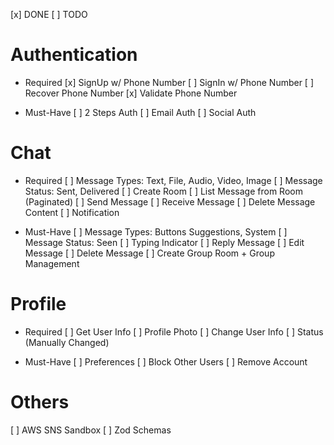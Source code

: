 [x] DONE
[ ] TODO

# Authentication

- Required
  [x] SignUp w/ Phone Number
  [ ] SignIn w/ Phone Number
  [ ] Recover Phone Number
  [x] Validate Phone Number

- Must-Have
  [ ] 2 Steps Auth
  [ ] Email Auth
  [ ] Social Auth

# Chat

- Required
  [ ] Message Types: Text, File, Audio, Video, Image
  [ ] Message Status: Sent, Delivered
  [ ] Create Room
  [ ] List Message from Room (Paginated)
  [ ] Send Message
  [ ] Receive Message
  [ ] Delete Message Content
  [ ] Notification

- Must-Have
  [ ] Message Types: Buttons Suggestions, System
  [ ] Message Status: Seen
  [ ] Typing Indicator
  [ ] Reply Message
  [ ] Edit Message
  [ ] Delete Message
  [ ] Create Group Room + Group Management

# Profile

- Required
  [ ] Get User Info
  [ ] Profile Photo
  [ ] Change User Info
  [ ] Status (Manually Changed)

- Must-Have
  [ ] Preferences
  [ ] Block Other Users
  [ ] Remove Account

# Others

[ ] AWS SNS Sandbox
[ ] Zod Schemas
